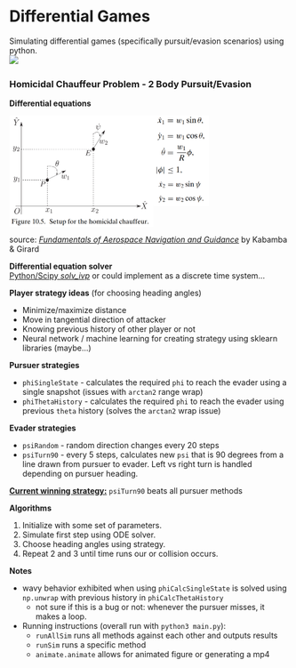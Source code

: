 # Differential Games

Simulating differential games (specifically pursuit/evasion scenarios) using python.  
![](./figures/example.gif)

### Homicidal Chauffeur Problem - 2 Body Pursuit/Evasion
**Differential equations**

<div style="display:flex;flex-direction:row">
<img src="./figures/homChauffeur/system.png" height=200/>
<div style="display:flex;flex-direction:column"><img src="./figures/homChauffeur/driver.png" width=100/>
<img src="./figures/homChauffeur/pedestrian.png" width=100/> </div>
</div>

source: _[Fundamentals of Aerospace Navigation and Guidance](https://www.cambridge.org/core/books/fundamentals-of-aerospace-navigation-and-guidance/introduction-to-differential-games/60EE260EF7F997C3A7E1E97C6FCD8BB1)_ by Kabamba & Girard

**Differential equation solver**  
[Python/Scipy _solv_ivp_](https://docs.scipy.org/doc/scipy/reference/generated/scipy.integrate.solve_ivp.html#scipy.integrate.solve_ivp)
or could implement as a discrete time system...

**Player strategy ideas** (for choosing heading angles)

- Minimize/maximize distance
- Move in tangential direction of attacker
- Knowing previous history of other player or not
- Neural network / machine learning for creating strategy using sklearn libraries (maybe...)

**Pursuer strategies**

- `phiSingleState` - calculates the required `phi` to reach the evader using a single snapshot (issues with `arctan2` range wrap)
- `phiThetaHistory` - calculates the required `phi` to reach the evader using previous `theta` history (solves the `arctan2` wrap issue)

**Evader strategies**

- `psiRandom` - random direction changes every 20 steps
- `psiTurn90` - every 5 steps, calculates new `psi` that is 90 degrees from a line drawn from pursuer to evader. Left vs right turn is handled depending on pursuer heading.

[**Current winning strategy:**](./figures/homChauffeur/homChauffeur.mp4) `psiTurn90` beats all pursuer methods

**Algorithms**

1. Initialize with some set of parameters.
2. Simulate first step using ODE solver.
3. Choose heading angles using strategy.
4. Repeat 2 and 3 until time runs our or collision occurs.

**Notes**

- wavy behavior exhibited when using `phiCalcSingleState` is solved using `np.unwrap` with previous history in `phiCalcThetaHistory`
  - not sure if this is a bug or not: whenever the pursuer misses, it makes a loop.
- Running instructions (overall run with `python3 main.py`):
  - `runAllSim` runs all methods against each other and outputs results
  - `runSim` runs a specific method
  - `animate.animate` allows for animated figure or generating a mp4
